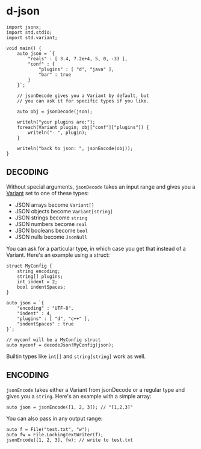 d-json
======

    import jsonx;
    import std.stdio;
    import std.variant;

    void main() {
        auto json = `{
            "reals" : [ 3.4, 7.2e+4, 5, 0, -33 ],
            "conf" : {
                "plugins" : [ "d", "java" ],
                "bar" : true
            }
        }`;

        // jsonDecode gives you a Variant by default, but
        // you can ask it for specific types if you like.

        auto obj = jsonDecode(json);

        writeln("your plugins are:");
        foreach(Variant plugin; obj["conf"]["plugins"]) {
            writeln("- ", plugin);
        }

        writeln("back to json: ", jsonEncode(obj));
    }

DECODING
--------

Without special arguments, `jsonDecode` takes an input range and gives you a
[Variant](http://d-programming-language.org/phobos/std_variant.html) set to
one of these types:

- JSON arrays become `Variant[]`
- JSON objects become `Variant[string]`
- JSON strings become `string`
- JSON numbers become `real`
- JSON booleans become `bool`
- JSON nulls become `JsonNull`

You can ask for a particular type, in which case you get that instead of a
Variant. Here's an example using a struct:

    struct MyConfig {
        string encoding;
        string[] plugins;
        int indent = 2;
        bool indentSpaces;
    }

    auto json = `{
        "encoding" : "UTF-8",
        "indent" : 4,
        "plugins" : [ "d", "c++" ],
        "indentSpaces" : true
    }`;

    // myconf will be a MyConfig struct
    auto myconf = decodeJson!MyConfig(json);

Builtin types like `int[]` and `string[string]` work as well.

ENCODING
--------

`jsonEncode` takes either a Variant from jsonDecode or a regular type and gives
you a `string`. Here's an example with a simple array:

    auto json = jsonEncode([1, 2, 3]); // "[1,2,3]"

You can also pass in any output range:

    auto f = File("test.txt", "w");
    auto fw = File.LockingTextWriter(f);
    jsonEncode([1, 2, 3], fw); // write to test.txt
